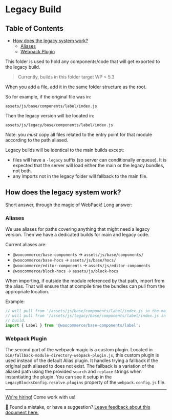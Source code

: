 # Legacy Build <!-- omit in toc -->

## Table of Contents <!-- omit in toc -->

-   [How does the legacy system work?](#how-does-the-legacy-system-work)
    -   [Aliases](#aliases)
    -   [Webpack Plugin](#webpack-plugin)

This folder is used to hold any components/code that will get exported to the legacy build.

> Currently, builds in this folder target WP < 5.3

When you add a file, add it in the same folder structure as the root.

So for example, if the original file was in:

`assets/js/base/components/label/index.js`

Then the legacy version will be located in:

`assets/js/legacy/base/components/label/index.js`

Note: you _must_ copy all files related to the entry point for that module according to the path aliased.

Legacy builds will be identical to the main builds except:

-   files will have a `-legacy` suffix (so server can conditionally enqueue). It is expected that the server will load either the main or the legacy bundles, not both.
-   any imports not in the legacy folder will fallback to the main file.

## How does the legacy system work?

Short answer, through the magic of WebPack! Long answer:

### Aliases

We use aliases for paths covering anything that might need a legacy version. Then we have a dedicated builds for main and legacy code.

Current aliases are:

-   `@woocommerce/base-components` -> `assets/js/base/components/`
-   `@woocommerce/base-hocs` -> `assets/js/base/hocs/`
-   `@woocommerce/editor-components` -> `assets/js/editor-components`
-   `@woocommerce/block-hocs` -> `assets/js/block-hocs`

When importing, if outside the module referenced by that path, import from the alias. That will ensure that at compile time the bundles can pull from the appropriate location.

Example:

```javascript
// will pull from '/assets/js/base/components/label/index.js in the main build
// will pull from '/assets/js/legacy/base/components/label/index.js in the legacy
// build.
import { Label } from '@woocommerce/base-components/label';
```

### Webpack Plugin

The second part of the webpack magic is a custom plugin. Located in `bin/fallback-module-directory-webpack-plugin.js`, this custom plugin is used instead of the default Alias plugin. It handles trying a fallback if the original path aliased to does not exist. The fallback is a variation of the aliased path using the provided `search` and `replace` strings when instantiating the plugin. You can see it setup in the `LegacyBlocksConfig.resolve.plugins` property of the `webpack.config.js` file.

<!-- FEEDBACK -->

---

[We're hiring!](https://woocommerce.com/careers/) Come work with us!

🐞 Found a mistake, or have a suggestion? [Leave feedback about this document here.](https://github.com/woocommerce/woocommerce-gutenberg-products-block/issues/new?assignees=&labels=type%3A+documentation&template=--doc-feedback.md&title=Feedback%20on%20./docs/README.md)

<!-- /FEEDBACK -->
